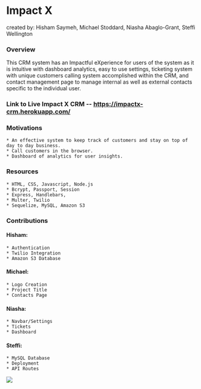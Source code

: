 # Impact X 
created by: Hisham Saymeh, Michael Stoddard, Niasha Abaglo-Grant, Steffi Wellington

### Overview
This CRM system has an Impactful eXperience for users of the system as it is intuitive with dashboard analytics, easy to use settings, ticketing system with unique  customers calling system accomplished within the CRM, and contact management page to manage internal as well as external contacts specific to the individual user. 

### Link to Live Impact X CRM -- https://impactx-crm.herokuapp.com/

### Motivations

    * An effective system to keep track of customers and stay on top of day to day business.
    * Call customers in the browser. 
    * Dashboard of analytics for user insights.

### Resources

    * HTML, CSS, Javascript, Node.js
    * Bcrypt, Passport, Session
    * Express, Handlebars, 
    * Multer, Twilio
    * Sequelize, MySQL, Amazon S3



### Contributions 
   #### Hisham:
    * Authentication
    * Twilio Integration
    * Amazon S3 Database
    
   #### Michael:
    * Logo Creation
    * Project Title
    * Contacts Page
    
   #### Niasha:
    * Navbar/Settings
    * Tickets
    * Dashboard
   
   #### Steffi:
    * MySQL Database
    * Deployment
    * API Routes


<a href="https://impactx-crm.herokuapp.com/" target="_blank">
<img src="public/assets/images/final-image.png">
</a>


